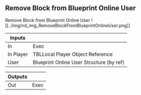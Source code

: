 ## Remove Block from Blueprint Online User
Remove Block from Blueprint Online User
![[../img/nd_img_RemoveBlockFromBlueprintOnlineUser.png]]

|Inputs||
|--|--|
| In | Exec |
| In Player | TBLLocal Player Object Reference |
| User | Blueprint Online User Structure (by ref) |

|Outputs||
|--|--|
| Out | Exec |

